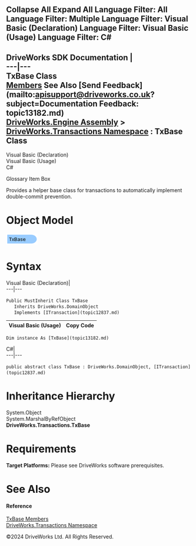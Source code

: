        

 Collapse All Expand All  Language Filter: All  Language Filter: Multiple  Language Filter: Visual Basic (Declaration) Language Filter: Visual Basic (Usage) Language Filter: C#  
---  
DriveWorks SDK Documentation  |   
---|---  
TxBase Class   
[Members](topic13183.md) See Also [Send Feedback](mailto:apisupport@driveworks.co.uk?subject=Documentation Feedback: topic13182.md)  
[DriveWorks.Engine Assembly](topic2156.md) > [DriveWorks.Transactions Namespace](topic12835.md) : TxBase Class  
---  
  
Visual Basic (Declaration)    
Visual Basic (Usage)    
C# 

Glossary Item Box

Provides a helper base class for transactions to automatically implement double-commit prevention. 

# Object Model

![](dotnetdiagramimages/image718.png)

# Syntax

Visual Basic (Declaration)|   
---|---  
      
    
    Public MustInherit Class TxBase 
       Inherits DriveWorks.DomainObject
       Implements [ITransaction](topic12837.md)   
  
Visual Basic (Usage)| Copy Code  
---|---  
      
    
    Dim instance As [TxBase](topic13182.md)  
  
C#|   
---|---  
      
    
    public abstract class TxBase : DriveWorks.DomainObject, [ITransaction](topic12837.md)    
  
# Inheritance Hierarchy

System.Object  
System.MarshalByRefObject  
**DriveWorks.Transactions.TxBase**  


# Requirements

**Target Platforms:** Please see DriveWorks software prerequisites.

# See Also

#### Reference

[TxBase Members](topic13183.md)   
[DriveWorks.Transactions Namespace](topic12835.md)

©2024 DriveWorks Ltd. All Rights Reserved.

